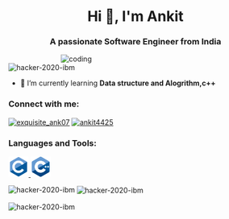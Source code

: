 <h1 align="center">Hi 👋, I'm Ankit</h1>
<h3 align="center">A passionate Software Engineer from India</h3>
<img align ="right"alt="coding" width="400"src="https://user-images.githubusercontent.com/55389276/140866485-8fb1c876-9a8f-4d6a-98dc-08c4981eaf70.gif>

<p align="left"> <img src="https://komarev.com/ghpvc/?username=hacker-2020-ibm&label=Profile%20views&color=0e75b6&style=flat" alt="hacker-2020-ibm" /> </p>

- 🌱 I’m currently learning **Data structure and Alogrithm,c++**

<h3 align="left">Connect with me:</h3>
<p align="left">
<a href="https://instagram.com/exquisite_ank07" target="blank"><img align="center" src="https://raw.githubusercontent.com/rahuldkjain/github-profile-readme-generator/master/src/images/icons/Social/instagram.svg" alt="exquisite_ank07" height="30" width="40" /></a>
<a href="https://www.leetcode.com/ankit4425" target="blank"><img align="center" src="https://raw.githubusercontent.com/rahuldkjain/github-profile-readme-generator/master/src/images/icons/Social/leet-code.svg" alt="ankit4425" height="30" width="40" /></a>
</p>

<h3 align="left">Languages and Tools:</h3>
<p align="left"> <a href="https://www.cprogramming.com/" target="_blank" rel="noreferrer"> <img src="https://raw.githubusercontent.com/devicons/devicon/master/icons/c/c-original.svg" alt="c" width="40" height="40"/> </a> <a href="https://www.w3schools.com/cpp/" target="_blank" rel="noreferrer"> <img src="https://raw.githubusercontent.com/devicons/devicon/master/icons/cplusplus/cplusplus-original.svg" alt="cplusplus" width="40" height="40"/> </a> </p>

<p><img align="left" src="https://github-readme-stats.vercel.app/api/top-langs?username=hacker-2020-ibm&show_icons=true&locale=en&layout=compact" alt="hacker-2020-ibm" /></p>

<p>&nbsp;<img align="center" src="https://github-readme-stats.vercel.app/api?username=hacker-2020-ibm&show_icons=true&locale=en" alt="hacker-2020-ibm" /></p>

<p><img align="center" src="https://github-readme-streak-stats.herokuapp.com/?user=hacker-2020-ibm&" alt="hacker-2020-ibm" /></p>
